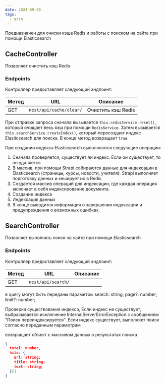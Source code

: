 ```yaml
---
date: 2024-09-30
tags:
  - qtim
---
```

Предназначен для очиски кэша Redis и работы с поиском на сайте при помощи Elasticsearch
## CacheController

Позволяет очистить кэш Redis

### Endpoints

Контроллер предоставляет следующий эндпоинт:

| Метод | URL                     | Описание           |
| ----- | ----------------------- | ------------------ |
| GET   | `nest/api/cache/clear/` | Очистить кэш Redis |

При отправке запроса сначала вызывается `this.redisService.reset()`, который очищает весь кэш при помощи `RedisService`. Затем вызывается `this.searchService.createIndex()`, который пересоздает индекс Elasticsearch для поиска. В конце метод возвращает `true`.

При создании индекса Elasticsearch выполняются следующие операции:

1. Сначала проверяется, существует ли индекс. Если он существует, то он удаляется.
2. В массив, при помощи Strapi собираются данные для индексации в Elasticsearch (страницы, курсы, новости, учителя). Strapi выполняет подготовку данных и кеширует их в Redis.
3. Создается массив операций для индексации, где каждая операция включает в себя индексирование документа.
4. Создание индекса
5. Индексация данных
6. В конце выводится информация о завершении индексации и предупреждения о возможных ошибках.

## SearchController

Позволяет выполнять поиск на сайте при помощи Elasticsearch

### Endpoints

Контроллер предоставляет следующий эндпоинт:

| Метод | URL                | Описание |
| ----- | ------------------ | -------- |
| GET   | `nest/api/search/` |          |

в query могут быть переданы параметры
search: string;
page?: number;
limit?: number;

Проверка существования индекса, Если индекс не существует, выбрасывается исключение InternalServerErrorException с сообщением "Поиск переиндексируется". Если индекс существует, выполняет поиск согласно переданным параметрам

возвращает объект с массивом данных о результатах поиска

```json
{
  total: number,
  hits: {
    url: string;
    title: string;
    text: string;
  }[]
}
```